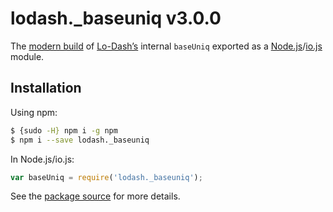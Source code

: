 # lodash._baseuniq v3.0.0

The [modern build](https://github.com/lodash/lodash/wiki/Build-Differences) of [Lo-Dash’s](https://lodash.com/) internal `baseUniq` exported as a [Node.js](http://nodejs.org/)/[io.js](https://iojs.org/) module.

## Installation

Using npm:

```bash
$ {sudo -H} npm i -g npm
$ npm i --save lodash._baseuniq
```

In Node.js/io.js:

```js
var baseUniq = require('lodash._baseuniq');
```

See the [package source](https://github.com/lodash/lodash/blob/3.0.0-npm-packages/lodash._baseuniq/index.js) for more details.
